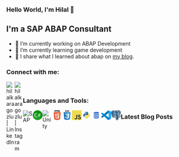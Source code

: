 ### Hello World, I'm Hilal 👋


## I'm a SAP ABAP Consultant 
- 🔭 I’m currently working on ABAP Development
- 🌱 I’m currently learning game development
- 📝  I share what I learned about abap on [my blog].


### Connect with me:

[<img align="left" alt="hilalkaragozlu | LinkedIn" width="22px" src="https://velanovascular.com/wp-content/uploads/2020/06/LinkedIn.png" />][linkedin]
[<img align="left" alt="hilalkaragozlu | Instagram" width="22px" src="https://upload.wikimedia.org/wikipedia/commons/thumb/e/e7/Instagram_logo_2016.svg/1200px-Instagram_logo_2016.svg.png" />][instagram]
<br>

### Languages and Tools:

<img align="left" alt="SAP" width="26px" src="https://img.icons8.com/color/48/000000/sap.png"/>
<img align="left" alt="CSharp" width="26px" src="https://raw.githubusercontent.com/github/explore/80688e429a7d4ef2fca1e82350fe8e3517d3494d/topics/csharp/csharp.png" />
<img align="left" alt="Unity" width="26px" src="https://img.icons8.com/fluency/48/000000/unity.png"/>
<img align="left" alt="HTML5" width="26px" src="https://raw.githubusercontent.com/github/explore/80688e429a7d4ef2fca1e82350fe8e3517d3494d/topics/html/html.png" />
<img align="left" alt="CSS3" width="26px" src="https://raw.githubusercontent.com/github/explore/80688e429a7d4ef2fca1e82350fe8e3517d3494d/topics/css/css.png" />
<img align="left" alt="JavaScript" width="26px" src="https://raw.githubusercontent.com/github/explore/80688e429a7d4ef2fca1e82350fe8e3517d3494d/topics/javascript/javascript.png" />
<img align="left" alt="python" width="26px" src="https://raw.githubusercontent.com/github/explore/80688e429a7d4ef2fca1e82350fe8e3517d3494d/topics/python/python.png" />
<img align="left" alt="SQL" width="26px" src="https://raw.githubusercontent.com/github/explore/80688e429a7d4ef2fca1e82350fe8e3517d3494d/topics/sql/sql.png" />
<img align="left" alt="Visual Studio Code" width="26px" src="https://raw.githubusercontent.com/github/explore/80688e429a7d4ef2fca1e82350fe8e3517d3494d/topics/visual-studio-code/visual-studio-code.png" />
<img align="left" alt="postgreSQL" width="26px" src="https://raw.githubusercontent.com/github/explore/80688e429a7d4ef2fca1e82350fe8e3517d3494d/topics/postgresql/postgresql.png" />

### Latest Blog Posts

<!-- BLOG-POST-LIST:START -->

<!-- BLOG-POST-LIST:END -->
[my blog]: https://sapabapteam.blogspot.com/?m=1
[instagram]: https://www.instagram.com/hilalkaragozlu/
[linkedin]: https://www.linkedin.com/in/hilal-deniz-karag%C3%B6zl%C3%BC-649b3a154/
[portfolio]: https://arsentieva.github.io/profile/

<!--
**xhkaragozlu/xhkaragozlu** is a ✨ _special_ ✨ repository because its `README.md` (this file) appears on your GitHub profile.

Here are some ideas to get you started:

- 🔭 I’m currently working on ...
- 🌱 I’m currently learning ...
- 👯 I’m looking to collaborate on ...
- 🤔 I’m looking for help with ...
- 💬 Ask me about ...
- 📫 How to reach me: ...
- 😄 Pronouns: ...
- ⚡ Fun fact: ...
-->
